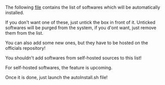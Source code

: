 The following [file](SoftwareList.md) contains the list of softwares which will be automatically installed.

If you don't want one of these, just untick the box in front of it. Unticked softwares will be purged from the system, if you d'ont want, just remove them from the list.

You can also add some new ones, but they have to be hosted on the officials repository!

You shouldn't add softwares from self-hosted sources to this list!

For self-hosted softwares, the feature is upcoming.

Once it is done, just launch the autoInstall.sh file!
